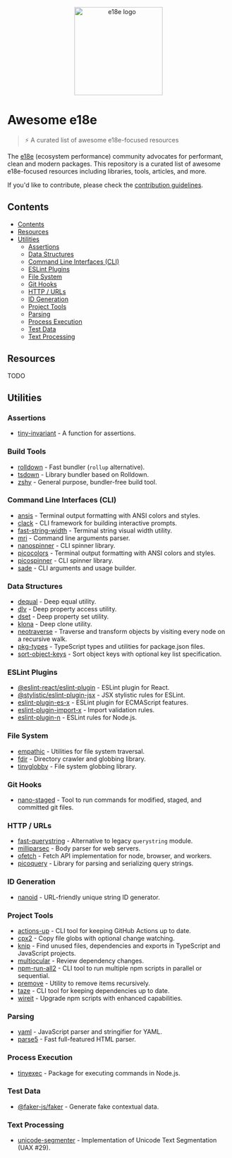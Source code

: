 <p align="center">
  <img src="https://e18e.dev/logo.svg" alt="e18e logo" width="200">
</p>

# Awesome e18e

> ⚡ A curated list of awesome e18e-focused resources

The [e18e](https://e18e.dev) (ecosystem performance) community advocates for performant, clean and modern packages. This repository is a curated list of awesome e18e-focused resources including libraries, tools, articles, and more.

If you'd like to contribute, please check the [contribution guidelines](CONTRIBUTING.md).

## Contents

- [Contents](#contents)
- [Resources](#resources)
- [Utilities](#utilities)
  - [Assertions](#assertions)
  - [Data Structures](#data-structures)
  - [Command Line Interfaces (CLI)](#command-line-interfaces-cli)
  - [ESLint Plugins](#eslint-plugins)
  - [File System](#file-system)
  - [Git Hooks](#git-hooks)
  - [HTTP / URLs](#http--urls)
  - [ID Generation](#id-generation)
  - [Project Tools](#project-tools)
  - [Parsing](#parsing)
  - [Process Execution](#process-execution)
  - [Test Data](#test-data)
  - [Text Processing](#text-processing)

## Resources

TODO

## Utilities

### Assertions

- [tiny-invariant](https://github.com/alexreardon/tiny-invariant) - A function for assertions.

### Build Tools

- [rolldown](https://github.com/rolldown/rolldown) - Fast bundler (`rollup` alternative).
- [tsdown](https://github.com/rolldown/tsdown) - Library bundler based on Rolldown.
- [zshy](https://github.com/colinhacks/zshy) - General purpose, bundler-free build tool.

### Command Line Interfaces (CLI)

- [ansis](https://github.com/webdiscus/ansis) - Terminal output formatting with ANSI colors and styles.
- [clack](https://github.com/bombshell-dev/clack) - CLI framework for building interactive prompts.
- [fast-string-width](https://github.com/fabiospampinato/fast-string-width) - Terminal string visual width utility.
- [mri](https://github.com/lukeed/mri) - Command line arguments parser.
- [nanospinner](https://github.com/usmanyunusov/nanospinner) - CLI spinner library.
- [picocolors](https://github.com/alexeyraspopov/picocolors) - Terminal output formatting with ANSI colors and styles.
- [picospinner](https://github.com/PondWader/picospinner) - CLI spinner library.
- [sade](https://github.com/lukeed/sade) - CLI arguments and usage builder.

### Data Structures

- [dequal](https://github.com/lukeed/dequal) - Deep equal utility.
- [dlv](https://github.com/developit/dlv) - Deep property access utility.
- [dset](https://github.com/lukeed/dset) - Deep property set utility.
- [klona](https://github.com/lukeed/klona) - Deep clone utility.
- [neotraverse](https://github.com/PuruVJ/neotraverse) - Traverse and transform objects by visiting every node on a recursive walk.
- [pkg-types](https://github.com/unjs/pkg-types) - TypeScript types and utilities for package.json files.
- [sort-object-keys](https://github.com/keithamus/sort-object-keys) - Sort object keys with optional key list specification.

### ESLint Plugins

- [@eslint-react/eslint-plugin](https://github.com/eslint-react/eslint-react) - ESLint plugin for React.
- [@stylistic/eslint-plugin-jsx](https://github.com/eslint-stylistic/eslint-stylistic) - JSX stylistic rules for ESLint.
- [eslint-plugin-es-x](https://github.com/eslint-community/eslint-plugin-es-x) - ESLint plugin for ECMAScript features.
- [eslint-plugin-import-x](https://github.com/un-ts/eslint-plugin-import-x) - Import validation rules.
- [eslint-plugin-n](https://github.com/eslint-community/eslint-plugin-n) - ESLint rules for Node.js.

### File System

- [empathic](https://github.com/lukeed/empathic) - Utilities for file system traversal.
- [fdir](https://github.com/thecodrr/fdir) - Directory crawler and globbing library.
- [tinyglobby](https://github.com/SuperchupuDev/tinyglobby) - File system globbing library.

### Git Hooks

- [nano-staged](https://github.com/usmanyunusov/nano-staged) - Tool to run commands for modified, staged, and committed git files.

### HTTP / URLs

- [fast-querystring](https://github.com/anonrig/fast-querystring) - Alternative to legacy `querystring` module.
- [milliparsec](https://github.com/tinyhttp/milliparsec) - Body parser for web servers.
- [ofetch](https://github.com/unjs/ofetch) - Fetch API implementation for node, browser, and workers.
- [picoquery](https://github.com/43081j/picoquery) - Library for parsing and serializing query strings.

### ID Generation

- [nanoid](https://github.com/ai/nanoid) - URL-friendly unique string ID generator.

### Project Tools

- [actions-up](https://github.com/azat-io/actions-up) - CLI tool for keeping GitHub Actions up to date.
- [cpx2](https://github.com/bcomnes/cpx2) - Copy file globs with optional change watching.
- [knip](https://github.com/webpro/knip) - Find unused files, dependencies and exports in TypeScript and JavaScript projects.
- [multiocular](https://github.com/multiocular-com/multiocular) - Review dependency changes.
- [npm-run-all2](https://github.com/bcomnes/npm-run-all2) - CLI tool to run multiple npm scripts in parallel or sequential.
- [premove](https://github.com/lukeed/premove) - Utility to remove items recursively.
- [taze](https://github.com/antfu-collective/taze) - CLI tool for keeping dependencies up to date.
- [wireit](https://github.com/google/wireit) - Upgrade npm scripts with enhanced capabilities.

### Parsing

- [yaml](https://github.com/eemeli/yaml) - JavaScript parser and stringifier for YAML.
- [parse5](https://github.com/inikulin/parse5) - Fast full-featured HTML parser.

### Process Execution

- [tinyexec](https://github.com/tinylibs/tinyexec) - Package for executing commands in Node.js.

### Test Data

- [@faker-js/faker](https://github.com/faker-js/faker) - Generate fake contextual data.

### Text Processing

- [unicode-segmenter](https://github.com/cometkim/unicode-segmenter) - Implementation of Unicode Text Segmentation (UAX #29).

